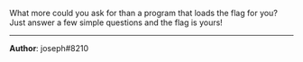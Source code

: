What more could you ask for than a program that loads the flag for you? Just answer a few simple questions and the flag is yours!

---
**Author**: joseph#8210